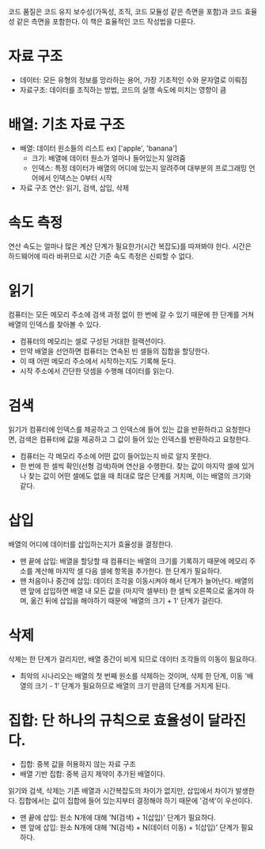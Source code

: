 코드 품질은 코드 유지 보수성(가독성, 조직, 코드 모듈성 같은 측면을 포함)과 코드 효율성 같은 측면을 포함한다. 이 책은 효율적인 코드 작성법을 다룬다. 

# 자료 구조
- 데이터: 모든 유형의 정보를 망라하는 용어, 가장 기초적인 수와 문자열로 이뤄짐
- 자료구조: 데이터를 조직하는 방법, 코드의 실행 속도에 미치는 영향이 큼

# 배열: 기초 자료 구조
- 배열: 데이터 원소들의 리스트 ex) ['apple', 'banana']
  * 크기: 배열에 데이터 원소가 얼마나 들어있는지 알려줌
  * 인덱스: 특정 데이터가 배열의 어디에 있는지 알려주며 대부분의 프로그래밍 언어에서 인덱스는 0부터 시작
- 자료 구조 연산: 읽기, 검색, 삽입, 삭제

# 속도 측정
연산 속도는 얼마나 많은 계산 단계가 필요한가(시간 복잡도)를 따져봐야 한다. 시간은 하드웨어에 따라 바뀌므로 시간 기준 속도 측정은 신뢰할 수 없다. 

# 읽기
컴퓨터는 모든 메모리 주소에 검색 과정 없이 한 번에 갈 수 있기 때문에 한 단계를 거쳐 배열의 인덱스를 찾아볼 수 있다. 
- 컴퓨터의 메모리는 셀로 구성된 거대한 컬렉션이다. 
- 만약 배열을 선언하면 컴퓨터는 연속된 빈 셀들의 집합을 할당한다.
- 이 때 어떤 메모리 주소에서 시작하는지도 기록해 둔다.
- 시작 주소에서 간단한 덧셈을 수행해 데이터를 읽는다.

# 검색
읽기가 컴퓨터에 인덱스를 제공하고 그 인덱스에 들어 있는 값을 반환하라고 요청한다면, 검색은 컴퓨터에 값을 제공하고 그 값이 들어 있는 인덱스를 반환하라고 요청한다. 
- 컴퓨터는 각 메모리 주소에 어떤 값이 들어있는지 바로 알지 못한다. 
- 한 번에 한 셀씩 확인(선형 검색)하며 연산을 수행한다.
찾는 값이 마지막 셀에 있거나 찾는 값이 어떤 셀에도 없을 때 최대로 많은 단계를 거치며, 이는 배열의 크기와 같다. 

# 삽입
배열의 어디에 데이터를 삽입하는지가 효율성을 결정한다.
- 맨 끝에 삽입: 배열을 할당할 때 컴퓨터는 배열의 크기를 기록하기 때문에 메모리 주소를 계산해 마지막 셀 다음 셀에 항목을 추가한다. 한 단계가 필요하다. 
- 맨 처음이나 중간에 삽입: 데이터 조각을 이동시켜야 해서 단계가 늘어난다. 배열의 맨 앞에 삽입하면 배열 내 모든 값을 (마지막 셀부터) 한 셀씩 오른쪽으로 옮겨야 하며, 옮긴 뒤에 삽입을 해야하기 때문에 '배열의 크기 + 1' 단계가 걸린다. 

# 삭제
삭제는 한 단계가 걸리지만, 배열 중간이 비게 되므로 데이터 조각들의 이동이 필요하다.
- 최악의 시나리오는 배열의 첫 번째 원소를 삭제하는 것이며, 삭제 한 단계, 이동 '배열의 크기 - 1' 단계가 필요하므로 배열의 크기 만큼의 단계를 거치게 된다. 

# 집합: 단 하나의 규칙으로 효율성이 달라진다.
- 집합: 중복 값을 허용하지 않는 자료 구조
- 배열 기반 집합: 중복 금지 제약이 추가된 배열이다. 

읽기와 검색, 삭제는 기존 배열과 시간복잡도의 차이가 없지만, 삽입에서 차이가 발생한다. 집합에서는 값이 집합에 들어 있는지부터 결정해야 하기 때문에 '검색'이 우선이다. 
- 맨 끝에 삽입: 원소 N개에 대해 'N(검색) + 1(삽입)' 단계가 필요하다.
- 맨 앞에 삽입: 원소 N개에 대해 'N(검색) + N(데이터 이동) + 1(삽입)' 단계가 필요하다. 
